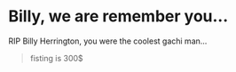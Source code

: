 # Billy, we are remember you...

RIP Billy Herrington, you were the coolest gachi man...

> fisting is 300$ 

